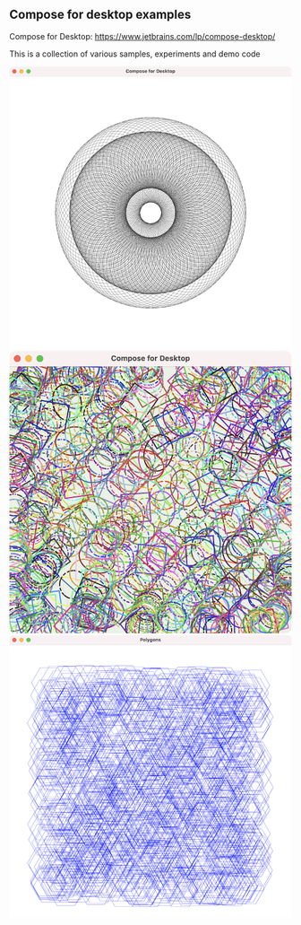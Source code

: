## Compose for desktop examples

Compose for Desktop:  https://www.jetbrains.com/lp/compose-desktop/

This is a collection of various samples, experiments and demo code


![](images/circle_of_circles.png)
![](images/random_shapes.png)
![](images/hexagons.png)
